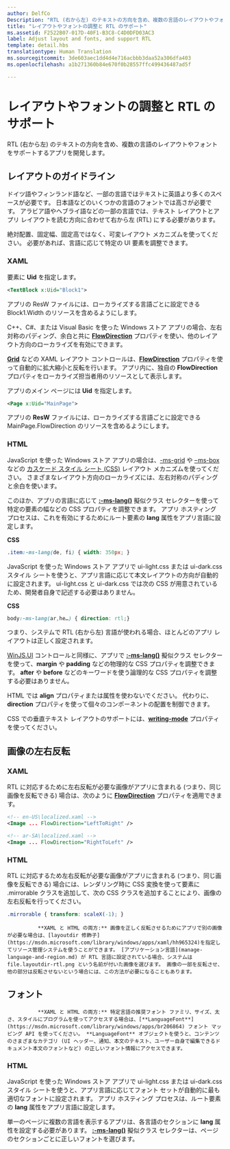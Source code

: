 ```yaml
---
author: DelfCo
Description: "RTL (右から左) のテキストの方向を含め、複数の言語のレイアウトやフォントをサポートするアプリを開発します。"
title: "レイアウトやフォントの調整と RTL のサポート"
ms.assetid: F2522B07-017D-40F1-B3C8-C4D0DFD03AC3
label: Adjust layout and fonts, and support RTL
template: detail.hbs
translationtype: Human Translation
ms.sourcegitcommit: 3de603aec1dd4d4e716acbbb3daa52a306dfa403
ms.openlocfilehash: a1b271360b84e670f0b28557ffc499436487ad5f

---
```


# レイアウトやフォントの調整と RTL のサポート





RTL (右から左) のテキストの方向を含め、複数の言語のレイアウトやフォントをサポートするアプリを開発します。

## <span id="Layout_guidelines"></span><span id="layout_guidelines"></span><span id="LAYOUT_GUIDELINES"></span>レイアウトのガイドライン


ドイツ語やフィンランド語など、一部の言語ではテキストに英語より多くのスペースが必要です。 日本語などのいくつかの言語のフォントでは高さが必要です。 アラビア語やヘブライ語などの一部の言語では、テキスト レイアウトとアプリ レイアウトを読む方向に合わせて右から左 (RTL) にする必要があります。

絶対配置、固定幅、固定高ではなく、可変レイアウト メカニズムを使ってください。 必要があれば、言語に応じて特定の UI 要素を調整できます。

### <span id="XAML"></span><span id="xaml"></span>XAML

要素に **Uid** を指定します。

```XML
<TextBlock x:Uid="Block1">
```

アプリの ResW ファイルには、ローカライズする言語ごとに設定できる Block1.Width のリソースを含めるようにします。

C++、C\#、または Visual Basic を使った Windows ストア アプリの場合、左右対称のパディング、余白と共に [**FlowDirection**](https://msdn.microsoft.com/library/windows/apps/br208716) プロパティを使い、他のレイアウト方向のローカライズを有効にできます。

[**Grid**](https://msdn.microsoft.com/library/windows/apps/br242704) などの XAML レイアウト コントロールは、[**FlowDirection**](https://msdn.microsoft.com/library/windows/apps/br208716) プロパティを使って自動的に拡大縮小と反転を行います。 アプリ内に、独自の **FlowDirection** プロパティをローカライズ担当者用のリソースとして表示します。

アプリのメイン ページには **Uid** を指定します。

```XML
<Page x:Uid="MainPage">
```

アプリの **ResW** ファイルには、ローカライズする言語ごとに設定できる MainPage.FlowDirection のリソースを含めるようにします。

### <span id="HTML"></span><span id="html"></span>HTML

JavaScript を使った Windows ストア アプリの場合は、[-ms-grid](https://msdn.microsoft.com/library/ms531209) や [– ms-box](https://msdn.microsoft.com/library/windows/apps/hh465453.aspx#g_section) などの [カスケード スタイル シート (CSS)](https://msdn.microsoft.com/library/windows/apps/hh465453.aspx#f_section) レイアウト メカニズムを使ってください。 さまざまなレイアウト方向のローカライズには、左右対称のパディングと余白を使います。

このほか、アプリの言語に応じて [**:-ms-lang()**](https://msdn.microsoft.com/library/cc848867) 擬似クラス セレクターを使って特定の要素の幅などの CSS プロパティを調整できます。 アプリ ホスティング プロセスは、これを有効にするためにルート要素の **lang** 属性をアプリ言語に設定します。

**CSS**
```CSS
.item:-ms-lang(de, fi) { width: 350px; }
```

JavaScript を使った Windows ストア アプリで ui-light.css または ui-dark.css スタイル シートを使うと、アプリ言語に応じて本文レイアウトの方向が自動的に設定されます。 ui-light.css と ui-dark.css では次の CSS が用意されているため、開発者自身で記述する必要はありません。

**CSS**
```CSS
body:-ms-lang(ar,he…) { direction: rtl;}
```

つまり、システムで RTL (右から左) 言語が使われる場合、ほとんどのアプリ レイアウトは正しく設定されます。

[WinJS.UI](https://msdn.microsoft.com/library/windows/apps/br229782) コントロールと同様に、アプリで [**:-ms-lang()**](https://msdn.microsoft.com/library/cc848867) 擬似クラス セレクターを使って、**margin** や **padding** などの物理的な CSS プロパティを調整できます。 **after** や **before** などのキーワードを使う論理的な CSS プロパティを調整する必要はありません。

HTML では **align** プロパティまたは属性を使わないでください。 代わりに、**direction** プロパティを使って個々のコンポーネントの配置を制御できます。

CSS での垂直テキスト レイアウトのサポートには、[**writing-mode**](https://msdn.microsoft.com/library/ms531187) プロパティを使ってください。

## <span id="Mirroring_images"></span><span id="mirroring_images"></span><span id="MIRRORING_IMAGES"></span>画像の左右反転


### <span id="XAML"></span><span id="xaml"></span>XAML

RTL に対応するために左右反転が必要な画像がアプリに含まれる (つまり、同じ画像を反転できる) 場合は、次のように [**FlowDirection**](https://msdn.microsoft.com/library/windows/apps/br208716) プロパティを適用できます。

```XML
<!-- en-US\localized.xaml -->
<Image ... FlowDirection="LeftToRight" />

<!-- ar-SA\localized.xaml -->
<Image ... FlowDirection="RightToLeft" />
```

### <span id="HTML"></span><span id="html"></span>HTML

RTL に対応するため左右反転が必要な画像がアプリに含まれる (つまり、同じ画像を反転できる) 場合には、レンダリング時に CSS 変換を使って要素に .mirrorable クラスを追加して、次の CSS クラスを追加することにより、画像の左右反転を行ってください。

```CSS
.mirrorable { transform: scaleX(-1); }
```


              **XAML と HTML の両方:** 画像を正しく反転させるためにアプリで別の画像が必要な場合は、[layoutdir 修飾子](https://msdn.microsoft.com/library/windows/apps/xaml/hh965324)を指定してリソース管理システムを使うことができます。 [アプリケーション言語](manage-language-and-region.md) が RTL 言語に設定されている場合、システムは file.layoutdir-rtl.png という名前が付いた画像を選びます。 画像の一部を反転させ、他の部分は反転させないという場合には、この方法が必要になることもあります。

## <span id="Fonts"></span><span id="fonts"></span><span id="FONTS"></span>フォント



              **XAML と HTML の両方:** 特定言語の推奨フォント ファミリ、サイズ、太さ、スタイルにプログラムを使ってアクセスする場合は、[**LanguageFont**](https://msdn.microsoft.com/library/windows/apps/br206864) フォント マッピング API を使ってください。 **LanguageFont** オブジェクトを使うと、コンテンツのさまざまなカテゴリ (UI ヘッダー、通知、本文のテキスト、ユーザー自身で編集できるドキュメント本文のフォントなど) の正しいフォント情報にアクセスできます。

### <span id="HTML"></span><span id="html"></span>HTML

JavaScript を使った Windows ストア アプリで ui-light.css または ui-dark.css スタイル シートを使うと、アプリ言語に応じてフォント セットが自動的に最も適切なフォントに設定されます。 アプリ ホスティング プロセスは、ルート要素の **lang** 属性をアプリ言語に設定します。

単一のページに複数の言語を表示するアプリは、各言語のセクションに **lang** 属性を設定する必要があります。 [**:-ms-lang()**](https://msdn.microsoft.com/library/cc848867) 擬似クラス セレクターは、ページのセクションごとに正しいフォントを選びます。

 

 






<!--HONumber=Jul16_HO2-->


